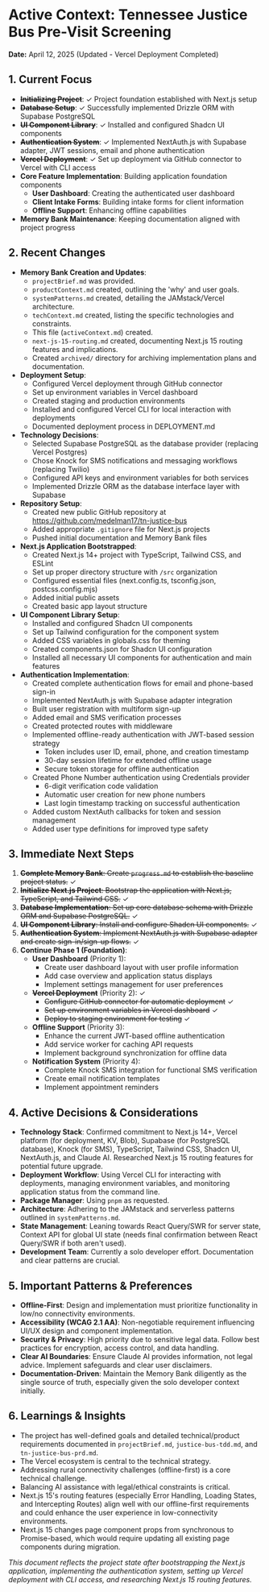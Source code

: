 # Active Context: Tennessee Justice Bus Pre-Visit Screening

**Date:** April 12, 2025 (Updated - Vercel Deployment Completed)

## 1. Current Focus

- **~~Initializing Project~~**: ✓ Project foundation established with Next.js setup
- **~~Database Setup~~**: ✓ Successfully implemented Drizzle ORM with Supabase PostgreSQL
- **~~UI Component Library~~**: ✓ Installed and configured Shadcn UI components
- **~~Authentication System~~**: ✓ Implemented NextAuth.js with Supabase adapter, JWT sessions, email and phone authentication
- **~~Vercel Deployment~~**: ✓ Set up deployment via GitHub connector to Vercel with CLI access
- **Core Feature Implementation**: Building application foundation components
  - **User Dashboard**: Creating the authenticated user dashboard
  - **Client Intake Forms**: Building intake forms for client information
  - **Offline Support**: Enhancing offline capabilities
- **Memory Bank Maintenance**: Keeping documentation aligned with project progress

## 2. Recent Changes

- **Memory Bank Creation and Updates**:
  - `projectBrief.md` was provided.
  - `productContext.md` created, outlining the 'why' and user goals.
  - `systemPatterns.md` created, detailing the JAMstack/Vercel architecture.
  - `techContext.md` created, listing the specific technologies and constraints.
  - This file (`activeContext.md`) created.
  - `next-js-15-routing.md` created, documenting Next.js 15 routing features and implications.
  - Created `archived/` directory for archiving implementation plans and documentation.
- **Deployment Setup**:
  - Configured Vercel deployment through GitHub connector
  - Set up environment variables in Vercel dashboard
  - Created staging and production environments
  - Installed and configured Vercel CLI for local interaction with deployments
  - Documented deployment process in DEPLOYMENT.md
- **Technology Decisions**:
  - Selected Supabase PostgreSQL as the database provider (replacing Vercel Postgres)
  - Chose Knock for SMS notifications and messaging workflows (replacing Twilio)
  - Configured API keys and environment variables for both services
  - Implemented Drizzle ORM as the database interface layer with Supabase
- **Repository Setup**:
  - Created new public GitHub repository at https://github.com/medelman17/tn-justice-bus
  - Added appropriate `.gitignore` file for Next.js projects
  - Pushed initial documentation and Memory Bank files
- **Next.js Application Bootstrapped**:
  - Created Next.js 14+ project with TypeScript, Tailwind CSS, and ESLint
  - Set up proper directory structure with `/src` organization
  - Configured essential files (next.config.ts, tsconfig.json, postcss.config.mjs)
  - Added initial public assets
  - Created basic app layout structure
- **UI Component Library Setup**:
  - Installed and configured Shadcn UI components
  - Set up Tailwind configuration for the component system
  - Added CSS variables in globals.css for theming
  - Created components.json for Shadcn UI configuration
  - Installed all necessary UI components for authentication and main features
- **Authentication Implementation**:
  - Created complete authentication flows for email and phone-based sign-in
  - Implemented NextAuth.js with Supabase adapter integration
  - Built user registration with multiform sign-up
  - Added email and SMS verification processes
  - Created protected routes with middleware
  - Implemented offline-ready authentication with JWT-based session strategy
    - Token includes user ID, email, phone, and creation timestamp
    - 30-day session lifetime for extended offline usage
    - Secure token storage for offline authentication
  - Created Phone Number authentication using Credentials provider
    - 6-digit verification code validation
    - Automatic user creation for new phone numbers
    - Last login timestamp tracking on successful authentication
  - Added custom NextAuth callbacks for token and session management
  - Added user type definitions for improved type safety

## 3. Immediate Next Steps

1.  ~~**Complete Memory Bank**: Create `progress.md` to establish the baseline project status.~~ ✓
2.  ~~**Initialize Next.js Project**: Bootstrap the application with Next.js, TypeScript, and Tailwind CSS.~~ ✓
3.  ~~**Database Implementation**: Set up core database schema with Drizzle ORM and Supabase PostgreSQL.~~ ✓
4.  ~~**UI Component Library**: Install and configure Shadcn UI components.~~ ✓
5.  ~~**Authentication System**: Implement NextAuth.js with Supabase adapter and create sign-in/sign-up flows.~~ ✓
6.  **Continue Phase 1 (Foundation)**:
    - **User Dashboard** (Priority 1):
      - Create user dashboard layout with user profile information
      - Add case overview and application status displays
      - Implement settings management for user preferences
    - **~~Vercel Deployment~~** (Priority 2): ✓
      - ~~Configure GitHub connector for automatic deployment~~ ✓
      - ~~Set up environment variables in Vercel dashboard~~ ✓
      - ~~Deploy to staging environment for testing~~ ✓
    - **Offline Support** (Priority 3):
      - Enhance the current JWT-based offline authentication
      - Add service worker for caching API requests
      - Implement background synchronization for offline data
    - **Notification System** (Priority 4):
      - Complete Knock SMS integration for functional SMS verification
      - Create email notification templates
      - Implement appointment reminders

## 4. Active Decisions & Considerations

- **Technology Stack**: Confirmed commitment to Next.js 14+, Vercel platform (for deployment, KV, Blob), Supabase (for PostgreSQL database), Knock (for SMS), TypeScript, Tailwind CSS, Shadcn UI, NextAuth.js, and Claude AI. Researched Next.js 15 routing features for potential future upgrade.
- **Deployment Workflow**: Using Vercel CLI for interacting with deployments, managing environment variables, and monitoring application status from the command line.
- **Package Manager**: Using `pnpm` as requested.
- **Architecture**: Adhering to the JAMstack and serverless patterns outlined in `systemPatterns.md`.
- **State Management**: Leaning towards React Query/SWR for server state, Context API for global UI state (needs final confirmation between React Query/SWR if both aren't used).
- **Development Team**: Currently a solo developer effort. Documentation and clear patterns are crucial.

## 5. Important Patterns & Preferences

- **Offline-First**: Design and implementation must prioritize functionality in low/no connectivity environments.
- **Accessibility (WCAG 2.1 AA)**: Non-negotiable requirement influencing UI/UX design and component implementation.
- **Security & Privacy**: High priority due to sensitive legal data. Follow best practices for encryption, access control, and data handling.
- **Clear AI Boundaries**: Ensure Claude AI provides information, not legal advice. Implement safeguards and clear user disclaimers.
- **Documentation-Driven**: Maintain the Memory Bank diligently as the single source of truth, especially given the solo developer context initially.

## 6. Learnings & Insights

- The project has well-defined goals and detailed technical/product requirements documented in `projectBrief.md`, `justice-bus-tdd.md`, and `tn-justice-bus-prd.md`.
- The Vercel ecosystem is central to the technical strategy.
- Addressing rural connectivity challenges (offline-first) is a core technical challenge.
- Balancing AI assistance with legal/ethical constraints is critical.
- Next.js 15's routing features (especially Error Handling, Loading States, and Intercepting Routes) align well with our offline-first requirements and could enhance the user experience in low-connectivity environments.
- Next.js 15 changes page component props from synchronous to Promise-based, which would require updating all existing page components during migration.

_This document reflects the project state after bootstrapping the Next.js application, implementing the authentication system, setting up Vercel deployment with CLI access, and researching Next.js 15 routing features._
